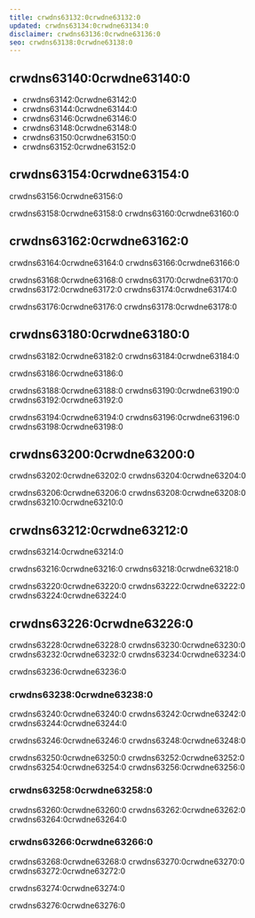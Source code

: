 ```yaml
---
title: crwdns63132:0crwdne63132:0
updated: crwdns63134:0crwdne63134:0
disclaimer: crwdns63136:0crwdne63136:0
seo: crwdns63138:0crwdne63138:0
---
```


## crwdns63140:0crwdne63140:0

- crwdns63142:0crwdne63142:0
- crwdns63144:0crwdne63144:0
- crwdns63146:0crwdne63146:0
- crwdns63148:0crwdne63148:0
- crwdns63150:0crwdne63150:0
- crwdns63152:0crwdne63152:0

## crwdns63154:0crwdne63154:0

crwdns63156:0crwdne63156:0

crwdns63158:0crwdne63158:0 crwdns63160:0crwdne63160:0

## crwdns63162:0crwdne63162:0

crwdns63164:0crwdne63164:0 crwdns63166:0crwdne63166:0

crwdns63168:0crwdne63168:0 crwdns63170:0crwdne63170:0 crwdns63172:0crwdne63172:0 crwdns63174:0crwdne63174:0

crwdns63176:0crwdne63176:0 crwdns63178:0crwdne63178:0

## crwdns63180:0crwdne63180:0

crwdns63182:0crwdne63182:0 crwdns63184:0crwdne63184:0

crwdns63186:0crwdne63186:0

crwdns63188:0crwdne63188:0 crwdns63190:0crwdne63190:0 crwdns63192:0crwdne63192:0

crwdns63194:0crwdne63194:0 crwdns63196:0crwdne63196:0 crwdns63198:0crwdne63198:0

## crwdns63200:0crwdne63200:0

crwdns63202:0crwdne63202:0 crwdns63204:0crwdne63204:0

crwdns63206:0crwdne63206:0 crwdns63208:0crwdne63208:0 crwdns63210:0crwdne63210:0

## crwdns63212:0crwdne63212:0

crwdns63214:0crwdne63214:0

crwdns63216:0crwdne63216:0 crwdns63218:0crwdne63218:0

crwdns63220:0crwdne63220:0 crwdns63222:0crwdne63222:0 crwdns63224:0crwdne63224:0

## crwdns63226:0crwdne63226:0

crwdns63228:0crwdne63228:0 crwdns63230:0crwdne63230:0 crwdns63232:0crwdne63232:0 crwdns63234:0crwdne63234:0

crwdns63236:0crwdne63236:0

### crwdns63238:0crwdne63238:0

crwdns63240:0crwdne63240:0 crwdns63242:0crwdne63242:0 crwdns63244:0crwdne63244:0

crwdns63246:0crwdne63246:0 crwdns63248:0crwdne63248:0

crwdns63250:0crwdne63250:0 crwdns63252:0crwdne63252:0 crwdns63254:0crwdne63254:0 crwdns63256:0crwdne63256:0

### crwdns63258:0crwdne63258:0

crwdns63260:0crwdne63260:0 crwdns63262:0crwdne63262:0 crwdns63264:0crwdne63264:0

### crwdns63266:0crwdne63266:0

crwdns63268:0crwdne63268:0 crwdns63270:0crwdne63270:0 crwdns63272:0crwdne63272:0

crwdns63274:0crwdne63274:0

crwdns63276:0crwdne63276:0
